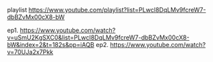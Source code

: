 playlist https://www.youtube.com/playlist?list=PLwcl8DqLMv9fcreW7-dbBZvMx00cX8-bW

ep1. https://www.youtube.com/watch?v=uSmU2KgSXC0&list=PLwcl8DqLMv9fcreW7-dbBZvMx00cX8-bW&index=2&t=182s&pp=iAQB
ep2. https://www.youtube.com/watch?v=70UJa2x7Pkk